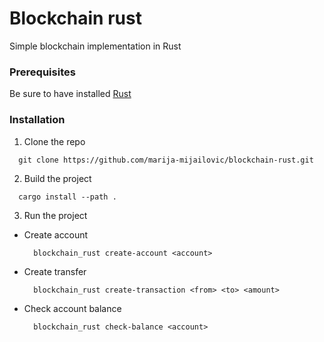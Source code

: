 # Blockchain rust
Simple blockchain implementation in Rust

### Prerequisites
  
  Be sure to have installed [Rust](https://www.rust-lang.org/learn/get-started)

### Installation

1. Clone the repo
  ```
    git clone https://github.com/marija-mijailovic/blockchain-rust.git
  ```

2. Build the project
  ```
    cargo install --path . 
  ```
  
3. Run the project 
- Create account
  ``` 
    blockchain_rust create-account <account> 
  ```
- Create transfer
  ``` 
    blockchain_rust create-transaction <from> <to> <amount> 
  ```
- Check account balance  
  ``` 
    blockchain_rust check-balance <account> 
  ```
